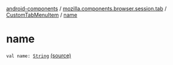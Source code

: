 [android-components](../../index.md) / [mozilla.components.browser.session.tab](../index.md) / [CustomTabMenuItem](index.md) / [name](./name.md)

# name

`val name: `[`String`](https://kotlinlang.org/api/latest/jvm/stdlib/kotlin/-string/index.html) [(source)](https://github.com/mozilla-mobile/android-components/blob/master/components/browser/session/src/main/java/mozilla/components/browser/session/tab/CustomTabConfig.kt#L197)
